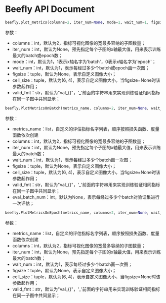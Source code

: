 # Beefly API Document

```python
beefly.plot_metrics(columns=2, iter_num=None, mode=1, wait_num=1, figsize=None, cell_size=(6, 4), valid_fmt="val_{}")
```

参数：
- columns：int，默认为2，指标可视化图像的宽最多容纳的子图数量；
- iter_num：int，默认为None，预先指定每个子图的x轴最大值，用来表示训练最大的batch或epoch数；
- mode：int，默认为1，1表示x轴名字为'batch'，0表示x轴名字为'epoch'；
- wait_num：int，默认为1，表示每经过多少个batch或epoch画一次图；
- figsize：tuple，默认为None，表示自定义图像大小；
- cell_size：tuple，默认为(6, 4)，表示自定义图像大小，当figsize=None时该参数起作用；
- valid_fmt：str，默认为"val_{}"，'_'前面的字符串用来实现训练验证相同指标在同一子图中共同显示；


```python
beefly.PlotMetricsOnBatch(metrics_name, columns=2, iter_num=None, wait_num=1, figsize=None, cell_size=(6, 4), valid_fmt="val_{}", eval_batch_num=None)
```

参数：
- metrics_name：list，自定义的评估指标名字列表，顺序按照损失函数、度量函数依次创建
- columns：int，默认为2，指标可视化图像的宽最多容纳的子图数量；
- iter_num：int，默认为None，预先指定每个子图的x轴最大值，用来表示训练最大的batch数；
- wait_num：int，默认为1，表示每经过多少个batch画一次图；
- figsize：tuple，默认为None，表示自定义图像大小；
- cell_size：tuple，默认为(6, 4)，表示自定义图像大小，当figsize=None时该参数起作用；
- valid_fmt：str，默认为"val_{}"，'_'前面的字符串用来实现训练验证相同指标在同一子图中共同显示；
- eval_batch_num：int，默认为None，表示每经过多少个batch对验证集进行一次评估；


```python
beefly.PlotMetricsOnEpoch(metrics_name, columns=2, iter_num=None, wait_num=1, figsize=None, cell_size=(6, 4), valid_fmt="val_{}")
```

参数：
- metrics_name：list，自定义的评估指标名字列表，顺序按照损失函数、度量函数依次创建
- columns：int，默认为2，指标可视化图像的宽最多容纳的子图数量；
- iter_num：int，默认为None，预先指定每个子图的x轴最大值，用来表示训练最大的batch数；
- wait_num：int，默认为1，表示每经过多少个batch画一次图；
- figsize：tuple，默认为None，表示自定义图像大小；
- cell_size：tuple，默认为(6, 4)，表示自定义图像大小，当figsize=None时该参数起作用；
- valid_fmt：str，默认为"val_{}"，'_'前面的字符串用来实现训练验证相同指标在同一子图中共同显示；
